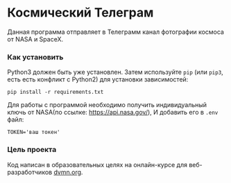 # Космический Телеграм

Данная программа отправляет в Телеграмм канал фотографии космоса от NASA и SpaceX.

### Как установить

Python3 должен быть уже установлен. 
Затем используйте `pip` (или `pip3`, есть есть конфликт с Python2) для установки зависимостей:
```
pip install -r requirements.txt
```

Для работы с программой необходимо получить индивидуальный ключь от NASA(по ссылке: https://api.nasa.gov/), И добавить его в `.env` файл:
```
TOKEN='ваш токен'
```

### Цель проекта

Код написан в образовательных целях на онлайн-курсе для веб-разработчиков [dvmn.org](https://dvmn.org/).